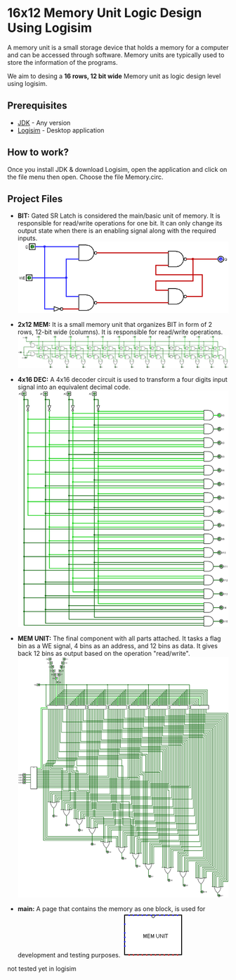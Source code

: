 # 16x12 Memory Unit Logic Design Using Logisim
A memory unit is a small storage device that holds a memory for a computer and can be accessed through software. Memory units are typically used to store the information of the programs.

We aim to desing a **16 rows, 12 bit wide** Memory unit as logic design level using logisim.


## Prerequisites
 - [JDK](https://www.oracle.com/java/technologies/downloads/) - Any version
 - [Logisim](http://www.cburch.com/logisim/) - Desktop application



## How to work?

Once you install JDK & download Logisim, open the application and click on the file menu then open. Choose the file Memory.circ.

## Project Files
 - **BIT:** Gated SR Latch is considered the main/basic unit of memory. It is responsible for read/write operations for one bit.  It can only change its output state when there is an enabling signal along with the required inputs. ![Design](images/BIT.png)

 - **2x12 MEM:** It is a small memory unit that organizes BIT in form of 2 rows, 12-bit wide (columns). It is responsible for read/write operations.![Design](images/2x12_MEM.png)

 - **4x16 DEC:** A 4x16 decoder circuit is used to transform a four digits input signal into an equivalent decimal code. ![Design](images/4x16_DEC.png)

 - **MEM UNIT:** The final component with all parts attached. It tasks a flag bin as a WE signal, 4 bins as an address, and 12 bins as data. It gives back 12 bins as output based on the operation "read/write". ![Design](images/MEM_UNIT.png)

 - **main:** A page that contains the memory as one block, is used for development and testing purposes. ![Design](images/main.png)


 not tested yet in logisim
